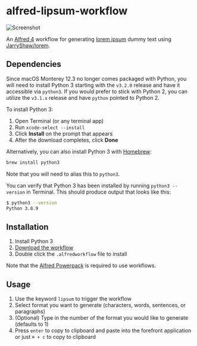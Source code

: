 # alfred-lipsum-workflow

![Screenshot](https://user-images.githubusercontent.com/604167/42200962-8c4c8a76-7e4a-11e8-9642-cffbef06798f.png)

An [Alfred 4](https://www.alfredapp.com/) workflow for generating [lorem ipsum](https://en.wikipedia.org/wiki/Lorem_ipsum) dummy text using [JarryShaw/lorem](https://github.com/JarryShaw/lorem).

## Dependencies

Since macOS Monterey 12.3 no longer comes packaged with Python, you will need to install Python 3 starting with the `v3.2.0` release and have it accessible via `python3`. If you would prefer to stick with Python 2, you can utilize the `v3.1.x` release and have `python` pointed to Python 2.

To install Python 3:

1. Open Terminal (or any terminal app)
2. Run `xcode-select --install`
3. Click **Install** on the prompt that appears
4. After the download completes, click **Done**

Alternatively, you can also install Python 3 with [Homebrew](https://brew.sh/):

```sh
brew install python3
```

Note that you will need to alias this to `python3`.

You can verify that Python 3 has been installed by running `python3 --version` in Terminal. This should produce output that looks like this:

```sh
$ python3 --version
Python 3.8.9
```

## Installation

1. Install Python 3
2. [Download the workflow](https://github.com/alexchantastic/alfred-lipsum-workflow/releases/latest)
3. Double click the `.alfredworkflow` file to install

Note that the [Alfred Powerpack](https://www.alfredapp.com/powerpack/) is required to use workflows.

## Usage

1. Use the keyword `lipsum` to trigger the workflow
2. Select format you want to generate (characters, words, sentences, or paragraphs)
3. (Optional) Type in the number of the format you would like to generate (defaults to 1)
4. Press `enter` to copy to clipboard and paste into the forefront application or just `⌘ + c` to copy to clipboard
